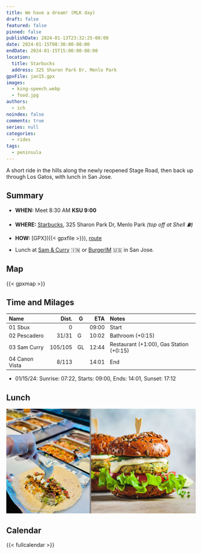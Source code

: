 ```yaml
---
title: We have a dream! (MLK day)
draft: false
featured: false
pinned: false
publishDate: 2024-01-13T23:32:25-08:00
date: 2024-01-15T08:30:00-08:00
endDate: 2024-01-15T15:00:00-08:00
location:
  title: Starbucks
  address: 325 Sharon Park Dr, Menlo Park
gpxFile: jan15.gpx
images:
  - king-speech.webp
  - food.jpg
authors:
  - ich
noindex: false
comments: true
series: null
categories:
  - rides
tags:
  - peninsula
---
```

A short ride in the hills along the newly reopened Stage Road,
then back up through Los Gatos, with lunch in San Jose.
<!--more-->

## Summary

* **WHEN:** Meet 8:30 AM **KSU 9:00**
* **WHERE:** [Starbucks](https://www.google.com/maps/place/37.4235,-122.1975),
  325 Sharon Park Dr, Menlo Park
  *(top off at Shell :fuelpump:)*
* **HOW:** [GPX]({{< gpxfile >}}), [route](https://onthegomap.com/s/s0br4n00)

* Lunch at [Sam & Curry](https://samandcurry.com/) :india:
or [BurgerIM](https://burgerimsanjose.com/home) :us: in San Jose.

## Map

{{< gpxmap >}}

## Time and Milages

| Name                           |   Dist. | G |  ETA  | Notes
| :----------------------------- | ------: | - | ----: | :----
| 01 Sbux                        |       0 |   | 09:00 | Start
| 02 Pescadero                   |   31/31 | G | 10:02 | Bathroom (+0:15)
| 03 Sam Curry                   | 105/105 | GL| 12:44 | Restaurant (+1:00), Gas Station (+0:15)
| 04 Canon Vista                 |   8/113 |   | 14:01 | End

* 01/15/24: Sunrise: 07:22, Starts: 09:00, Ends: 14:01, Sunset: 17:12

## Lunch

![Sam & Curry and Burger IM](food.jpg)

## Calendar

{{< fullcalendar >}}
